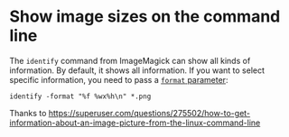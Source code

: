 # Show image sizes on the command line
The `identify` command from ImageMagick can show all kinds of information. By default, it shows all information. If you want to select specific information, you need to pass a [`format` parameter](http://www.graphicsmagick.org/GraphicsMagick.html#details-format):

	identify -format "%f %wx%h\n" *.png

Thanks to https://superuser.com/questions/275502/how-to-get-information-about-an-image-picture-from-the-linux-command-line
